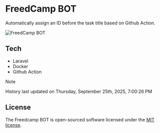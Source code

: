 # FreedCamp BOT

Automatically assign an ID before the task title based on Github Action.

![FreedCamp BOT](https://repository-images.githubusercontent.com/737932867/7d34798b-2680-471c-b089-a78a718d3d6a)

## Tech

- Laravel
- Docker
- Github Action

> [!NOTE]  
> History last updated on Thursday, September 25th, 2025, 7:00:26 PM

## License

The Freedcamp BOT is open-sourced software licensed under the [MIT license](https://opensource.org/licenses/MIT).
